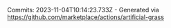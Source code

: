 Commits: 2023-11-04T10:14:23.733Z - Generated via https://github.com/marketplace/actions/artificial-grass
<br>
